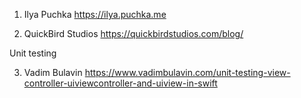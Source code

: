1.  Ilya Puchka
    https://ilya.puchka.me
    
2.  QuickBird Studios
    https://quickbirdstudios.com/blog/

Unit testing

3.  Vadim Bulavin
    https://www.vadimbulavin.com/unit-testing-view-controller-uiviewcontroller-and-uiview-in-swift
